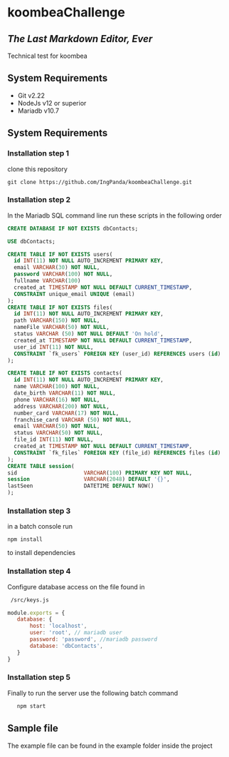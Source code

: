 # koombeaChallenge

## _The Last Markdown Editor, Ever_


Technical test for koombea

## System Requirements

- Git v2.22
- NodeJs v12 or superior
- Mariadb v10.7

## System Requirements

### Installation step 1 
clone this repository
 ```shell
 git clone https://github.com/IngPanda/koombeaChallenge.git
 ```
 ### Installation step 2
 In the Mariadb SQL command line run these scripts in the following order
  ```sql
  CREATE DATABASE IF NOT EXISTS dbContacts;

USE dbContacts;

CREATE TABLE IF NOT EXISTS users(
    id INT(11) NOT NULL AUTO_INCREMENT PRIMARY KEY,
    email VARCHAR(30) NOT NULL,
    password VARCHAR(100) NOT NULL,
    fullname VARCHAR(100)
    created_at TIMESTAMP NOT NULL DEFAULT CURRENT_TIMESTAMP,
    CONSTRAINT unique_email UNIQUE (email)
);
CREATE TABLE IF NOT EXISTS files(
    id INT(11) NOT NULL AUTO_INCREMENT PRIMARY KEY,
    path VARCHAR(150) NOT NULL,
    nameFile VARCHAR(50) NOT NULL,
    status VARCHAR (50) NOT NULL DEFAULT 'On hold',
    created_at TIMESTAMP NOT NULL DEFAULT CURRENT_TIMESTAMP,
    user_id INT(11) NOT NULL,
    CONSTRAINT `fk_users` FOREIGN KEY (user_id) REFERENCES users (id)
);

CREATE TABLE IF NOT EXISTS contacts(
    id INT(11) NOT NULL AUTO_INCREMENT PRIMARY KEY,
    name VARCHAR(100) NOT NULL,
    date_birth VARCHAR(11) NOT NULL,
    phone VARCHAR(16) NOT NULL,
    address VARCHAR(200) NOT NULL,
    number_card VARCHAR(17) NOT NULL,
    franchise_card VARCHAR (50) NOT NULL,
    email VARCHAR(50) NOT NULL,
    status VARCHAR(50) NOT NULL,
    file_id INT(11) NOT NULL,
    created_at TIMESTAMP NOT NULL DEFAULT CURRENT_TIMESTAMP,
    CONSTRAINT `fk_files` FOREIGN KEY (file_id) REFERENCES files (id)
);
CREATE TABLE session(
  sid                     VARCHAR(100) PRIMARY KEY NOT NULL,   
  session                 VARCHAR(2048) DEFAULT '{}',   
  lastSeen                DATETIME DEFAULT NOW() 
);
  ```
 ### Installation step 3
 in a batch console run
  ```shell
 npm install
 ```

 to install dependencies
 
  ### Installation step 4
  Configure database access on the file found in
```sh
 /src/keys.js
 ```
 ```js
module.exports = {
    database: {
        host: 'localhost',
        user: 'root', // mariadb user
        password: 'password', //mariadb password
        database: 'dbContacts',
    }
}
 ```
   ### Installation step 5
   Finally to run the server use the following batch command
 ```sh
    npm start
 ```
## Sample file

The example file can be found in the example folder inside the project


